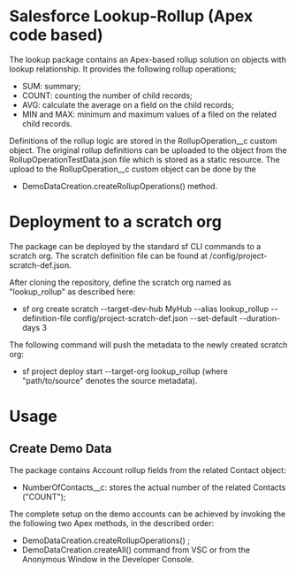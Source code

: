
# Salesforce Lookup-Rollup (Apex code based)

The lookup package contains an Apex-based rollup solution on objects with lookup relationship. It provides the following rollup operations;
- SUM: summary;
- COUNT: counting the number of child records;
- AVG: calculate the average on a field on the child records;
- MIN and MAX: minimum and maximum values of a filed on the related child records.

Definitions of the rollup logic are stored in the RollupOperation__c custom object. The original rollup definitions can be uploaded to the object from the RollupOperationTestData.json file which is stored as a static resource.
The upload to the RollupOperation__c custom object can be done by the
- DemoDataCreation.createRollupOperations() method.

# Deployment to a scratch org

The package can be deployed by the standard sf CLI commands to a scratch org. The scratch definition file can be found at /config/project-scratch-def.json.

After cloning the repository, define the scratch org named as "lookup_rollup" as described here: 

- sf org create scratch --target-dev-hub MyHub --alias lookup_rollup --definition-file config/project-scratch-def.json --set-default --duration-days 3

The following command will push the metadata to the newly created scratch org:

- sf project deploy start --target-org lookup_rollup
(where "path/to/source" denotes the source metadata).

# Usage

## Create Demo Data

The package contains Account rollup fields from the related Contact object:
- NumberOfContacts__c: stores the actual number of the related Contacts ("COUNT");

The complete setup on the demo accounts can be achieved by invoking the the following two Apex methods, in the described order:
- DemoDataCreation.createRollupOperations() ;
- DemoDataCreation.createAll() command from VSC or from the Anonymous Window in the Developer Console.

